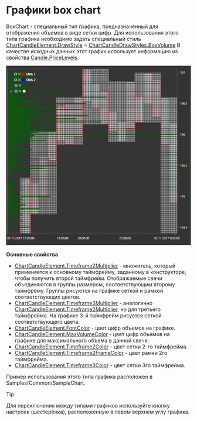 # Графики box chart

BoxChart \- специальный тип графика, предназначенный для отображения объемов в виде сетки цифр. Для использования этого типа графика необходимо задать специальный стиль [ChartCandleElement.DrawStyle](xref:StockSharp.Xaml.Charting.ChartCandleElement.DrawStyle) \= [ChartCandleDrawStyles.BoxVolume](xref:StockSharp.Xaml.Charting.ChartCandleDrawStyles.BoxVolume) В качестве исходных данных этот график использует информацию из свойства [Candle.PriceLevels](xref:StockSharp.Algo.Candles.Candle.PriceLevels). 

![Gui BoxChart](../images/Gui_BoxChart.png)

**Основные свойства**

- [ChartCandleElement.Timeframe2Multiplier](xref:StockSharp.Xaml.Charting.ChartCandleElement.Timeframe2Multiplier) \- множитель, который применяется к основному таймфрейму, заданному в конструкторе, чтобы получить второй таймфрейм. Отображаемые свечи объединяются в группы размером, соответствующим второму таймфрему. Группы рисуются на графике сеткой и рамкой соответствующих цветов. 
- [ChartCandleElement.Timeframe3Multiplier](xref:StockSharp.Xaml.Charting.ChartCandleElement.Timeframe3Multiplier) \- аналогично [ChartCandleElement.Timeframe2Multiplier](xref:StockSharp.Xaml.Charting.ChartCandleElement.Timeframe2Multiplier), но для третьего таймфрейма. На графике 3\-й таймфрейм рисуется сеткой соответствующего цвета. 
- [ChartCandleElement.FontColor](xref:StockSharp.Xaml.Charting.ChartCandleElement.FontColor) \- цвет цифр объемов на графике. 
- [ChartCandleElement.MaxVolumeColor](xref:StockSharp.Xaml.Charting.ChartCandleElement.MaxVolumeColor) \- цвет цифр объемов на графике для максимального объема в данной свече. 
- [ChartCandleElement.Timeframe2Color](xref:StockSharp.Xaml.Charting.ChartCandleElement.Timeframe2Color) \- цвет сетки 2\-го таймфрейма. 
- [ChartCandleElement.Timeframe2FrameColor](xref:StockSharp.Xaml.Charting.ChartCandleElement.Timeframe2FrameColor) \- цвет рамки 2го таймфрейма. 
- [ChartCandleElement.Timeframe3Color](xref:StockSharp.Xaml.Charting.ChartCandleElement.Timeframe3Color) \- цвет сетки 3го таймфрейма. 

Пример использования этого типа графика расположен в Samples\/Common\/SampleChart. 

> [!TIP]
> Для переключения между типами графиков используйте кнопку настроек (шестерёнка), расположенную в левом верхнем углу графика.
